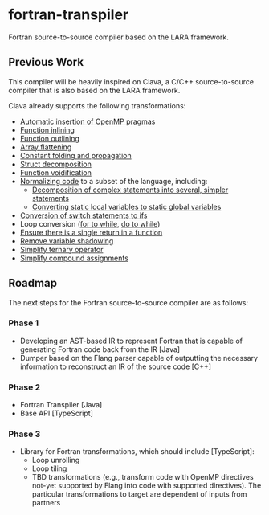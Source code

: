 # fortran-transpiler

Fortran source-to-source compiler based on the LARA framework.

## Previous Work

This compiler will be heavily inspired on Clava, a C/C++ source-to-source compiler that is also based on the LARA framework.

Clava already supports the following transformations:

- [Automatic insertion of OpenMP pragmas](https://github.com/specs-feup/clava/blob/master/ClavaLaraApi/src-lara-clava/clava/clava/autopar/Parallelize.lara)
- [Function inlining](https://github.com/specs-feup/clava/blob/master/Clava-JS/src-api/clava/opt/Inlining.ts)
- [Function outlining](https://github.com/tiagolascasas/clava-code-transforms/blob/master/src/Outliner.ts)
- [Array flattening](https://github.com/tiagolascasas/clava-code-transforms/blob/master/src/ArrayFlattener.ts)
- [Constant folding and propagation](https://github.com/tiagolascasas/clava-code-transforms/blob/master/src/constfolding/FoldingPropagationCombiner.ts)
- [Struct decomposition](https://github.com/tiagolascasas/clava-code-transforms/blob/master/src/StructDecomposer.ts)
- [Function voidification](https://github.com/tiagolascasas/clava-code-transforms/blob/master/src/Voidifier.ts)
- [Normalizing code](https://github.com/specs-feup/clava/blob/master/Clava-JS/src-api/clava/opt/NormalizeToSubset.ts) to a subset of the language, including:
  - [Decomposition of complex statements into several, simpler statements](https://github.com/specs-feup/clava/blob/master/Clava-JS/src-api/clava/code/StatementDecomposer.ts)
  - [Converting static local variables to static global variables](https://github.com/specs-feup/clava/blob/master/Clava-JS/src-api/clava/pass/LocalStaticToGlobal.ts)
- [Conversion of switch statements to ifs](https://github.com/specs-feup/clava/blob/master/Clava-JS/src-api/clava/pass/TransformSwitchToIf.ts)
- Loop conversion ([for to while](https://github.com/specs-feup/clava/blob/master/Clava-JS/src-api/clava/code/ForToWhileStmt.ts), [do to while](https://github.com/specs-feup/clava/blob/master/Clava-JS/src-api/clava/code/DoToWhileStmt.ts))
- [Ensure there is a single return in a function](https://github.com/specs-feup/clava/blob/master/Clava-JS/src-api/clava/pass/SingleReturnFunction.ts)
- [Remove variable shadowing](https://github.com/specs-feup/clava/blob/master/Clava-JS/src-api/clava/code/RemoveShadowing.ts)
- [Simplify ternary operator](https://github.com/specs-feup/clava/blob/master/Clava-JS/src-api/clava/code/SimplifyTernaryOp.ts)
- [Simplify compound assignments](https://github.com/specs-feup/clava/blob/master/Clava-JS/src-api/clava/code/SimplifyAssignment.ts)

## Roadmap

The next steps for the Fortran source-to-source compiler are as follows:

### Phase 1
- Developing an AST-based IR to represent Fortran that is capable of generating Fortran code back from the IR [Java]
- Dumper based on the Flang parser capable of outputting the necessary information to reconstruct an IR of the source code [C++]

### Phase 2
- Fortran Transpiler [Java]
- Base API [TypeScript]

### Phase 3
- Library for Fortran transformations, which should include  [TypeScript]:
  - Loop unrolling
  - Loop tiling
  - TBD transformations (e.g., transform code with OpenMP directives not-yet supported by Flang into code with supported directives). The particular transformations to target are dependent of inputs from partners
 
<!--
Loop transformations to consider in the future:

  - Loop interchange
  - Loop fission
  - Loop fusion
  - Loop-invariant code motion
  - Loop peeling
  - Loop strip-mining


-->
